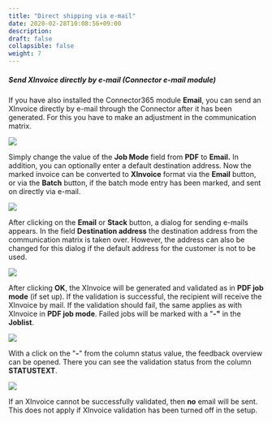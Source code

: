 ```yaml
---
title: "Direct shipping via e-mail"
date: 2020-02-28T10:08:56+09:00
description: 
draft: false
collapsible: false
weight: 7
---
```


##### Send XInvoice directly by e-mail (Connector e-mail module)

If you have also installed the Connector365 module **Email**, you can send an XInvoice directly by e-mail through the Connector after it has been generated. For this you have to make an adjustment in the communication matrix.

![](/images/connectornav/data_exchange/xr_mail1.png)

Simply change the value of the **Job Mode** field from **PDF** to **Email.** In addition, you can optionally enter a default destination address. Now the marked invoice can be converted to **XInvoice** format via the **Email** button, or via the **Batch** button, if the batch mode entry has been marked, and sent on directly via e-mail.

![](/images/connectornav/data_exchange/xr_mail2.png)

After clicking on the **Email** or **Stack** button, a dialog for sending e-mails appears. In the field **Destination address** the destination address from the communication matrix is taken over. However, the address can also be changed for this dialog if the default address for the customer is not to be used.

![](/images/connectornav/data_exchange/xr_mail3.png)

After clicking **OK**, the XInvoice will be generated and validated as in **PDF job mode** (if set up). If the validation is successful, the recipient will receive the XInvoice by mail. If the validation should fail, the same applies as with XInvoice in **PDF job mode**. Failed jobs will be marked with a "**-"** in the **Joblist**.

![](/images/connectornav/data_exchange/xr_mail4.png)

With a click on the "**-**" from the column status value, the feedback overview can be opened. There you can see the validation status from the column **STATUSTEXT**.

![](/images/connectornav/data_exchange/xr_mail5.png)

If an XInvoice cannot be successfully validated, then **no** email will be sent. This does not apply if XInvoice validation has been turned off in the setup.